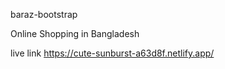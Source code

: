 baraz-bootstrap


Online Shopping in Bangladesh

live link
https://cute-sunburst-a63d8f.netlify.app/
